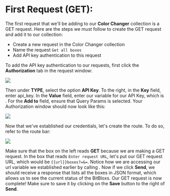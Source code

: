 # First Request \(GET\):

The first request that we'll be adding to our **Color Changer** collection is a GET request. Here are the steps we must follow to create the GET request and add it to our collection:

* Create a new request in the Color Changer collection
* Name the request `Get all boxes`
* Add API key authentication to this request

To add the API key authentication to our requests, first click the **Authorization** tab in the request window:

![](https://i.imgur.com/PryyQQG.jpg)

Then under **TYPE**, select the option **API Key**. To the right, in the **Key** field, enter api\_key. In the **Value** field, enter our variable for our API Key, which is . For the **Add to** field, ensure that Query Params is selected. Your Authorization window should now look like this:

![](https://i.imgur.com/4uuMHpI.jpg)

Now that we've established our credentials, let's create the route. To do so, refer to the route bar:

![](https://i.imgur.com/8WRQkDq.jpg)

Make sure that the box on the left reads **GET** because we are making a GET request. In the box that reads `Enter request URL`, let's put our GET request URL, which would be `{{url}}boxes?=&=`. Notice how we are accessing our url variable we established earlier by calling . Now if we click **Send**, we should receive a response that lists all the boxes in JSON format, which allows us to see the current status of the BitBloxs. Our GET request is now complete! Make sure to save it by clicking on the **Save** button to the right of **Send**.

